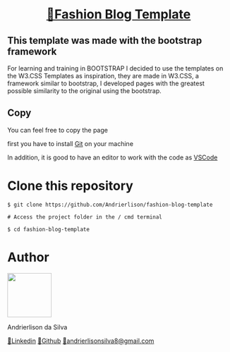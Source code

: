 <h1 align="center">
<a href="https://andrierlison.github.io/fashion-blog-template/">🔗Fashion Blog Template</a>
</h1>

<h2>This template was made with the bootstrap framework</h2>

<p>For learning and training in BOOTSTRAP I decided to use the templates on the W3.CSS Templates as inspiration, they are made in W3.CSS, a framework similar to bootstrap, I developed pages with the greatest possible similarity to the original using the bootstrap.</p>

<h2>Copy</h2>
<p>You can feel free to copy the page</p>

<p>first you have to install <a href="https://git-scm.com">Git</a> on your machine
<p>In addition, it is good to have an editor to work with the code as <a href="https://code.visualstudio.com/">VSCode</a></p>

<h1>Clone this repository</h1>

```
$ git clone https://github.com/Andrierlison/fashion-blog-template

# Access the project folder in the / cmd terminal

$ cd fashion-blog-template
```

<h1 id="author">Author</h1>
<img 
src="https://avatars1.githubusercontent.com/u/58059077?s=460&u=fe7710f54c3de191e906a30fd79877cecd312e9b&v=4"
width="100px"
/>
<p>Andrierlison da Silva</p>
<a href="https://www.linkedin.com/in/andrierlison-da-silva-916775190/">🔗Linkedin</a>
<a href="https://github.com/Andrierlison">🔗Github</a>
<a href="mailto:andrierlisonsilva8@gmail.com"><i class="fas fa-envelope"></i>🔗andrierlisonsilva8@gmail.com</a>
